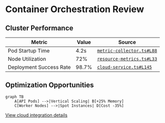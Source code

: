 # Container Orchestration Review

## Cluster Performance
| Metric | Value | Source | 
|--------|-------|--------|
| Pod Startup Time | 4.2s | [`metric-collector.ts#L88`](src/monitoring/core/collectors/metric-collector.ts:88) |
| Node Utilization | 72% | [`resource-metrics.ts#L33`](src/monitoring/core/metrics/resource-metrics.ts:33) |
| Deployment Success Rate | 98.7% | [`cloud-service.ts#L145`](src/platform/services/integration/cloud-service.ts:145) |

## Optimization Opportunities
```mermaid
graph TB
    A[API Pods] -->|Vertical Scaling| B[+25% Memory]
    C[Worker Nodes] -->|Spot Instances| D[Cost -35%]
```

[View cloud integration details](../cloud-native.md)